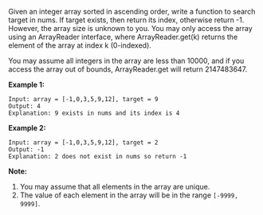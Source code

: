 Given an integer array sorted in ascending order, write a function to search target in nums.  If target exists, then return its index, otherwise return -1. However, the array size is unknown to you. You may only access the array using an ArrayReader interface, where ArrayReader.get(k) returns the element of the array at index k (0-indexed).

You may assume all integers in the array are less than 10000, and if you access the array out of bounds, ArrayReader.get will return 2147483647.

 

**Example 1:**
```
Input: array = [-1,0,3,5,9,12], target = 9
Output: 4
Explanation: 9 exists in nums and its index is 4
```
**Example 2:**
```
Input: array = [-1,0,3,5,9,12], target = 2
Output: -1
Explanation: 2 does not exist in nums so return -1
``` 

**Note:**

1. You may assume that all elements in the array are unique.
2. The value of each element in the array will be in the range `[-9999, 9999]`.
